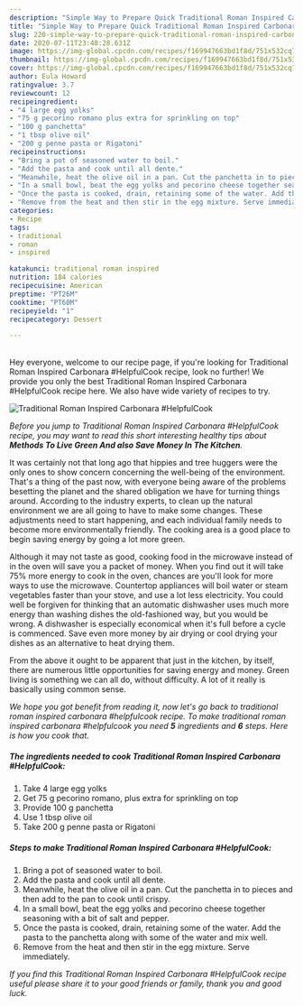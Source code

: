 ```yaml
---
description: "Simple Way to Prepare Quick Traditional Roman Inspired Carbonara #HelpfulCook"
title: "Simple Way to Prepare Quick Traditional Roman Inspired Carbonara #HelpfulCook"
slug: 220-simple-way-to-prepare-quick-traditional-roman-inspired-carbonara-helpfulcook
date: 2020-07-11T23:48:28.631Z
image: https://img-global.cpcdn.com/recipes/f169947663bd1f8d/751x532cq70/traditional-roman-inspired-carbonara-helpfulcook-recipe-main-photo.jpg
thumbnail: https://img-global.cpcdn.com/recipes/f169947663bd1f8d/751x532cq70/traditional-roman-inspired-carbonara-helpfulcook-recipe-main-photo.jpg
cover: https://img-global.cpcdn.com/recipes/f169947663bd1f8d/751x532cq70/traditional-roman-inspired-carbonara-helpfulcook-recipe-main-photo.jpg
author: Eula Howard
ratingvalue: 3.7
reviewcount: 12
recipeingredient:
- "4 large egg yolks"
- "75 g pecorino romano plus extra for sprinkling on top"
- "100 g panchetta"
- "1 tbsp olive oil"
- "200 g penne pasta or Rigatoni"
recipeinstructions:
- "Bring a pot of seasoned water to boil."
- "Add the pasta and cook until all dente."
- "Meanwhile, heat the olive oil in a pan. Cut the panchetta in to pieces and then add to the pan to cook until crispy."
- "In a small bowl, beat the egg yolks and pecorino cheese together seasoning with a bit of salt and pepper."
- "Once the pasta is cooked, drain, retaining some of the water. Add the pasta to the panchetta along with some of the water and mix well."
- "Remove from the heat and then stir in the egg mixture. Serve immediately."
categories:
- Recipe
tags:
- traditional
- roman
- inspired

katakunci: traditional roman inspired 
nutrition: 184 calories
recipecuisine: American
preptime: "PT26M"
cooktime: "PT60M"
recipeyield: "1"
recipecategory: Dessert

---
```

<br>
Hey everyone, welcome to our recipe page, if you're looking for Traditional Roman Inspired Carbonara #HelpfulCook recipe, look no further! We provide you only the best Traditional Roman Inspired Carbonara #HelpfulCook recipe here. We also have wide variety of recipes to try.
<br>


![Traditional Roman Inspired Carbonara #HelpfulCook](https://img-global.cpcdn.com/recipes/f169947663bd1f8d/751x532cq70/traditional-roman-inspired-carbonara-helpfulcook-recipe-main-photo.jpg)

<i>Before you jump to Traditional Roman Inspired Carbonara #HelpfulCook recipe, you may want to read this short interesting healthy tips about 
<strong>Methods To Live Green And also Save Money In The Kitchen</strong>.</i>
</br>

It was certainly not that long ago that hippies and tree huggers were the only ones to show concern concerning the well-being of the environment. That's a thing of the past now, with everyone being aware of the problems besetting the planet and the shared obligation we have for turning things around. According to the industry experts, to clean up the natural environment we are all going to have to make some changes. These adjustments need to start happening, and each individual family needs to become more environmentally friendly. The cooking area is a good place to begin saving energy by going a lot more green.

Although it may not taste as good, cooking food in the microwave instead of in the oven will save you a packet of money. When you find out it will take 75% more energy to cook in the oven, chances are you'll look for more ways to use the microwave. Countertop appliances will boil water or steam vegetables faster than your stove, and use a lot less electricity. You could well be forgiven for thinking that an automatic dishwasher uses much more energy than washing dishes the old-fashioned way, but you would be wrong. A dishwasher is especially economical when it's full before a cycle is commenced. Save even more money by air drying or cool drying your dishes as an alternative to heat drying them.

From the above it ought to be apparent that just in the kitchen, by itself, there are numerous little opportunities for saving energy and money. Green living is something we can all do, without difficulty. A lot of it really is basically using common sense.


<i>We hope you got benefit from reading it, now let's go back to traditional roman inspired carbonara #helpfulcook recipe. To make traditional roman inspired carbonara #helpfulcook you need <strong>5</strong> ingredients and <strong>6</strong> steps. Here is how you cook that.
</i>

##### The ingredients needed to cook Traditional Roman Inspired Carbonara #HelpfulCook:

1. Take 4 large egg yolks
1. Get 75 g pecorino romano, plus extra for sprinkling on top
1. Provide 100 g panchetta
1. Use 1 tbsp olive oil
1. Take 200 g penne pasta or Rigatoni


##### Steps to make Traditional Roman Inspired Carbonara #HelpfulCook:

1. Bring a pot of seasoned water to boil.
1. Add the pasta and cook until all dente.
1. Meanwhile, heat the olive oil in a pan. Cut the panchetta in to pieces and then add to the pan to cook until crispy.
1. In a small bowl, beat the egg yolks and pecorino cheese together seasoning with a bit of salt and pepper.
1. Once the pasta is cooked, drain, retaining some of the water. Add the pasta to the panchetta along with some of the water and mix well.
1. Remove from the heat and then stir in the egg mixture. Serve immediately.


<i>If you find this Traditional Roman Inspired Carbonara #HelpfulCook recipe useful please share it to your good friends or family, thank you and good luck.</i>
